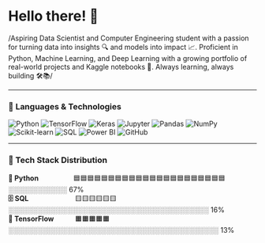 # Hello there! 👋

/Aspiring Data Scientist and Computer Engineering student with a passion for turning data into insights 🔍 and models into impact 📈. Proficient in Python, Machine Learning, and Deep Learning with a growing portfolio of real-world projects and Kaggle notebooks 🚀. Always learning, always building 🛠️📚/

---

### 🧠 **Languages & Technologies**

![Python](https://img.shields.io/badge/-PYTHON-3776AB?style=for-the-badge&logo=python&logoColor=white)
![TensorFlow](https://img.shields.io/badge/-TENSORFLOW-FF6F00?style=for-the-badge&logo=tensorflow&logoColor=white)
![Keras](https://img.shields.io/badge/-TF.KERAS-D00000?style=for-the-badge&logo=keras&logoColor=white)
![Jupyter](https://img.shields.io/badge/-JUPYTER-F37626?style=for-the-badge&logo=jupyter&logoColor=white)
![Pandas](https://img.shields.io/badge/-PANDAS-150458?style=for-the-badge&logo=pandas&logoColor=white)
![NumPy](https://img.shields.io/badge/-NUMPY-013243?style=for-the-badge&logo=numpy&logoColor=white)
![Scikit-learn](https://img.shields.io/badge/-SCIKIT--LEARN-F7931E?style=for-the-badge&logo=scikit-learn&logoColor=white)
![SQL](https://img.shields.io/badge/-SQL-4479A1?style=for-the-badge&logo=mysql&logoColor=white)
![Power BI](https://img.shields.io/badge/-POWER%20BI-F2C811?style=for-the-badge&logo=powerbi&logoColor=black)
![GitHub](https://img.shields.io/badge/-GITHUB-181717?style=for-the-badge&logo=github&logoColor=white)

---

### 🔧 Tech Stack Distribution

**🐍 Python**&nbsp;&nbsp;&nbsp;&nbsp;&nbsp;&nbsp;&nbsp;&nbsp;&nbsp;&nbsp;&nbsp;&nbsp;&nbsp;&nbsp;&nbsp;&nbsp;&nbsp;&nbsp;🟦🟦🟦🟦🟦🟦🟦🟦🟦🟦🟦🟦🟦🟦🟦🟦🟦🟦🟦🟦🟦🟦░░░░░░░░░░░░ 67%  
**🗄️ SQL**&nbsp;&nbsp;&nbsp;&nbsp;&nbsp;&nbsp;&nbsp;&nbsp;&nbsp;&nbsp;&nbsp;&nbsp;&nbsp;&nbsp;&nbsp;&nbsp;&nbsp;&nbsp;&nbsp;&nbsp;&nbsp;&nbsp;&nbsp;&nbsp;🟨🟨🟨🟨🟨🟨░░░░░░░░░░░░░░░░░░░░░░░░░░░░░░░░░░░░░░░░░ 16%  
**🧠 TensorFlow**&nbsp;&nbsp;&nbsp;&nbsp;&nbsp;&nbsp;&nbsp;&nbsp;&nbsp;&nbsp;&nbsp;🟧🟧🟧🟧🟧░░░░░░░░░░░░░░░░░░░░░░░░░░░░░░░░░░░░░░░░░░░ 13%
